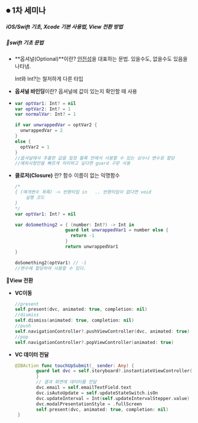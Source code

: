 ## ⏺ 1차 세미나

##### **iOS/Swift 기초, Xcode 기본 사용법, View 전환 방법**



##### **📍swift 기초 문법**

- **옵셔널(Optional)**이란? <u>안전성</u>을 대표하는 문법. 있을수도, 없을수도 있음을 나타냄.

  Int와 Int?는 철저하게 다른 타입 

- **옵셔널 바인딩**이란? 옵셔널에 값이 있는지 확인할 때 사용 

- ```swift
  var optVar1: Int? = nil
  var optVar2: Int? = 1
  var normalVar: Int? = 1
  
  if var unwrappedVar = optVar2 {
    unwrappedVar = 2
  }
  else {
    optVar2 = 1
  }
  //옵셔널에서 추출한 값을 일정 블록 안에서 사용할 수 있는 상수나 변수로 할당
  //예외사항만을 빠르게 처리하고 싶다면 guard 구문 사용
  ```

  

- **클로저(Closure)** 란? 함수 이름이 없는 익명함수

  ```swift
  /*
  { (매개변수 목록) -> 반환타입 in   .. 반환타입이 없다면 void
      실행 코드
  }
  */
  var optVar1: Int? = nil
  
  var doSomething2 = { (number: Int?) -> Int in
                     guard let unwrappedVar1 = number else {
                       return -1
                     }
                     return unwrappedVar1
  }
  
  doSomething2(optVar1) // -1
  //변수에 할당하여 사용할 수 있다.
  ```



**📍View 전환**

- **VC이동**

  ```swift
  //present
  self.present(dvc, animated: true, completion: nil)
  //dismiss
  self.dismiss(animated: true, completion: nil)
  //push
  self.navigationController?.pushViewController(dvc, animated: true)
  //pop
  self.navigationController?.popViewController(animated: true)
  ```

- **VC 데이터 전달**

  ```swift
  @IBAction func touchUpSubmit(_ sender: Any) {
          guard let dvc = self.storyboard?.instantiateViewController(identifier: "ResultViewController") as? ResultViewController else { return
          }
          // 결과 화면에 데이터를 전달
          dvc.email = self.emailTextField.text
          dvc.isAutoUpdate = self.updateStateSwitch.isOn
          dvc.updateInterval = Int(self.updateIntervalStepper.value)
          dvc.modalPresentationStyle = .fullScreen
          self.present(dvc, animated: true, completion: nil)
   }
  ```

  

